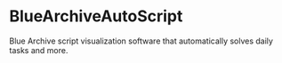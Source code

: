 # BlueArchiveAutoScript
Blue Archive script visualization software that automatically solves daily tasks and more.
